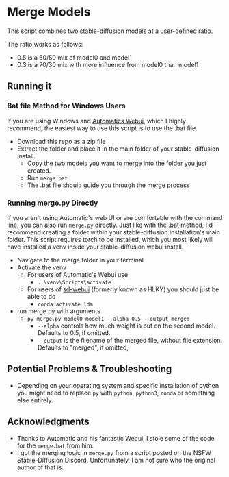# Merge Models

This script combines two stable-diffusion models at a user-defined ratio.

The ratio works as follows:

- 0.5 is a 50/50 mix of model0 and model1
- 0.3 is a 70/30 mix with more influence from model0 than model1

## Running it

### Bat file Method for Windows Users

If you are using Windows and [Automatics Webui](https://github.com/AUTOMATIC1111/stable-diffusion-webui), which I highly recommend, the easiest way to use this script is to use the .bat file.

- Download this repo as a zip file
- Extract the folder and place it in the main folder of your stable-diffusion install.
  - Copy the two models you want to merge into the folder you just created.
  - Run `merge.bat`
  - The .bat file should guide you through the merge process

### Running merge.py Directly

If you aren't using Automatic's web UI or are comfortable with the command line, you can also run `merge.py` directly.
Just like with the .bat method, I'd recommend creating a folder within your stable-diffusion installation's main folder. This script requires torch to be installed, which you most likely will have installed a venv inside your stable-diffusion webui install.

- Navigate to the merge folder in your terminal
- Activate the venv
  - For users of Automatic's Webui use
    - `..\venv\Scripts\activate`
  - For users of [sd-webui](https://github.com/sd-webui/stable-diffusion-webui) (formerly known as HLKY) you should just be able to do
    - `conda activate ldm`
- run merge.py with arguments
  - `py merge.py model0 model1 --alpha 0.5 --output merged`
    - `--alpha` controls how much weight is put on the second model. Defaults to 0.5, if omitted.
    - `--output` is the filename of the merged file, without file extension. Defaults to "merged", if omitted,

## Potential Problems & Troubleshooting

- Depending on your operating system and specific installation of python you might need to replace `py` with `python`, `python3`, `conda` or something else entirely.

## Acknowledgments

- Thanks to Automatic and his fantastic Webui, I stole some of the code for the `merge.bat` from him.
- I got the merging logic in `merge.py` from a script posted on the NSFW Stable-Diffusion Discord. Unfortunately, I am not sure who the original author of that is.
